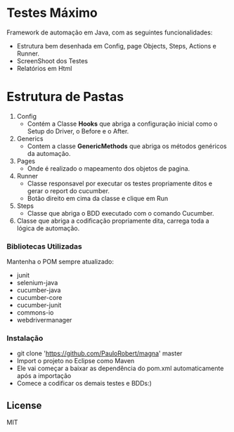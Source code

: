 # Testes Máximo


Framework de automação em Java, com as seguintes funcionalidades:

  - Estrutura bem desenhada em Config, page Objects, Steps, Actions e Runner.
  - ScreenShoot dos Testes
  - Relatórios em Html
 

# Estrutura de Pastas

1.  Config
	- Contém a Classe  **Hooks** que abriga a configuração inicial como o Setup do Driver, o Before e o After.
2. Generics
	- Contem a classe **GenericMethods** que abriga os métodos genéricos da automação.
3. Pages
	- Onde é realizado o mapeamento dos objetos de pagina.
4. Runner
	- Classe responsavel por executar os testes propriamente ditos e gerar o report do cucumber.
	- Botão direito em cima da classe e clique em Run
5. Steps
	- Classe que abriga o BDD executado com o comando Cucumber.
6. Classe que abriga a codificação propriamente dita, carrega toda a lógica de automação.

	

### Bibliotecas Utilizadas

Mantenha o POM sempre atualizado: 			
			
- junit	   	
- selenium-java     	
- cucumber-java     	
- cucumber-core     	
- cucumber-junit    	
- commons-io			
- webdrivermanager



### Instalação

- git clone 'https://github.com/PauloRobert/magna' master
- Import o projeto no Eclipse como Maven
- Ele vai começar a baixar as dependência do pom.xml automaticamente após a importação
- Comece a codificar os demais testes e BDDs:)


License
----

MIT

